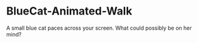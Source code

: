 # BlueCat-Animated-Walk
A small blue cat paces across your screen. What could possibly be on her mind?
